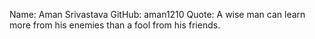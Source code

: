 Name: Aman Srivastava
GitHub: aman1210
Quote: A wise man can learn more from his enemies than a fool from his friends.
